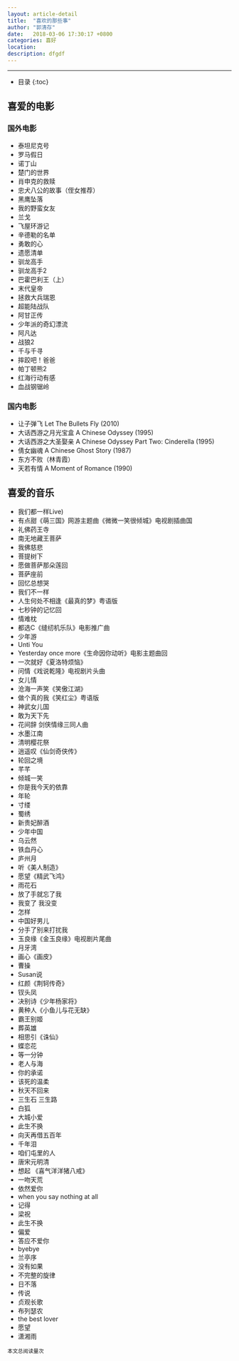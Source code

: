 ```yaml
---
layout: article-detail
title:  "喜欢的那些事"
author: "郭清存"
date:   2018-03-06 17:30:17 +0800
categories: 喜好
location: 
description: dfgdf
---
```

---

* 目录
{:toc}

## 喜爱的电影
### 国外电影

- 泰坦尼克号
- 罗马假日
- 诺丁山 
- 楚门的世界
- 肖申克的救赎
- 忠犬八公的故事（侄女推荐）
- 黑鹰坠落
- 我的野蛮女友
- 兰戈
- 飞屋环游记
- 辛德勒的名单
- 勇敢的心
- 遗愿清单
- 驯龙高手
- 驯龙高手2
- 巴霍巴利王（上）
- 末代皇帝
- 拯救大兵瑞恩
- 超能陆战队
- 阿甘正传
- 少年派的奇幻漂流
- 阿凡达
- 战狼2
- 千与千寻
- 摔跤吧！爸爸
- 帕丁顿熊2
- 红海行动有感
- 血战钢锯岭

### 国内电影

- 让子弹飞 Let The Bullets Fly (2010)
- 大话西游之月光宝盒 A Chinese Odyssey (1995)
- 大话西游之大圣娶亲 A Chinese Odyssey Part Two: Cinderella (1995)
- 倩女幽魂 A Chinese Ghost Story (1987)
- 东方不败（林青霞）
- 天若有情 A Moment of Romance (1990)


## 喜爱的音乐

- 我们都一样Live)
- 有点甜《萌三国》网游主题曲《微微一笑很倾城》电视剧插曲国
- 礼佛药王寺
- 南无地藏王菩萨
- 我佛慈悲
- 菩提树下
- 愿做菩萨那朵莲回
- 菩萨座前
- 回忆总想哭
- 我们不一样
- 人生何处不相逢《最真的梦》粤语版
- 七秒钟的记忆回
- 情难枕
- 都选C《缝纫机乐队》电影推广曲
- 少年游
- Unti You
- Yesterday once more《生命因你动听》电影主题曲回
- 一次就好《夏洛特烦恼》
- 问情《戏说乾隆》电视剧片头曲
- 女儿情
- 沧海一声笑《笑傲江湖》
- 做个真的我《笑红尘》粤语版
- 神武女儿国
- 敢为天下先
- 花间辞 剑侠情缘三同人曲
- 水墨江南
- 清明樱花祭
- 逍遥叹《仙剑奇侠传》
- 轮回之境
- 芊芊
- 倾城一笑
- 你是我今天的依靠
- 年轮
- 寸缕
- 蜀绣
- 新贵妃醉酒
- 少年中国
- 乌云然
- 铁血丹心
- 庐州月
- 听《美人制造》
- 愿望《精武飞鸿》
- 雨花石
- 放了手就忘了我
- 我变了 我没变
- 怎样
- 中国好男儿
- 分手了别来打扰我
- 玉良缘《金玉良缘》电视剧片尾曲
- 月牙湾
- 画心《画皮》
- 曹操
- Susan说
- 红颜《荆轲传奇》
- 钗头凤
- 决别诗《少年杨家将》
- 黄种人《小鱼儿与花无缺》
- 霸王别姬
- 葬英雄
- 相思引《诛仙》
- 蝶恋花
- 等一分钟
- 老人与海
- 你的承诺
- 该死的温柔
- 秋天不回来
- 三生石 三生路
- 白狐
- 大城小爱
- 此生不换
- 向天再借五百年
- 千年泪
- 咱们屯里的人
- 唐宋元明清
- 想起 《喜气洋洋猪八戒》
- 一吻天荒
- 依然爱你
- when you say nothing at all
- 记得
- 梁祝
- 此生不换
- 偏爱
- 答应不爱你
- byebye
- 兰亭序
- 没有如果
- 不完整的旋律
- 日不落
- 传说
- 贞观长歌
- 布列瑟农
- the best lover
- 愿望
- 潇湘雨

>
  <small>本文总阅读量<span id="busuanzi_value_page_pv"></span>次</small>





